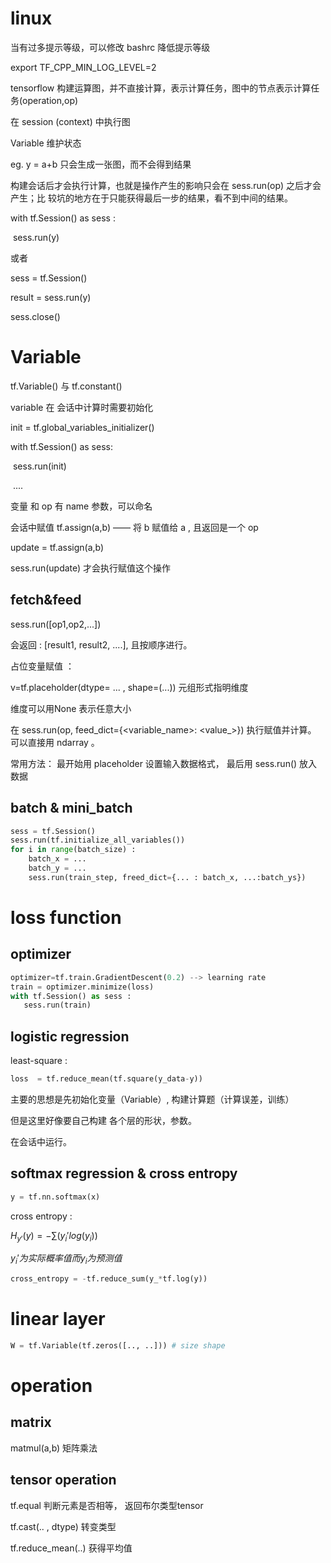 # linux

当有过多提示等级，可以修改 bashrc 降低提示等级

export TF_CPP_MIN_LOG_LEVEL=2



tensorflow 构建运算图，并不直接计算，表示计算任务，图中的节点表示计算任务(operation,op)

在 session (context) 中执行图

Variable 维护状态



eg.  y = a+b   只会生成一张图，而不会得到结果

构建会话后才会执行计算，也就是操作产生的影响只会在 sess.run(op) 之后才会产生；比
较坑的地方在于只能获得最后一步的结果，看不到中间的结果。

with tf.Session() as sess :

​	sess.run(y)

或者

sess = tf.Session()

result = sess.run(y)

sess.close()

# Variable

tf.Variable() 与 tf.constant()

variable 在 会话中计算时需要初始化 

init = tf.global_variables_initializer()

with tf.Session() as sess:

​	sess.run(init)

​	....

变量 和 op 有 name 参数，可以命名

会话中赋值  tf.assign(a,b) —— 将 b 赋值给 a , 且返回是一个 op

update = tf.assign(a,b) 

sess.run(update)   才会执行赋值这个操作

## fetch&feed

sess.run([op1,op2,...])

会返回 : [result1, result2, ....],  且按顺序进行。

占位变量赋值 ： 

v=tf.placeholder(dtype= ... , shape=(...))  元组形式指明维度

维度可以用None 表示任意大小

在 sess.run(op, feed_dict={<variable_name>:  <value_>}) 执行赋值并计算。 可以直接用 ndarray 。

常用方法： 最开始用 placeholder 设置输入数据格式， 最后用 sess.run() 放入数据

## batch & mini_batch

```python
sess = tf.Session()
sess.run(tf.initialize_all_variables())
for i in range(batch_size) :
    batch_x = ...
    batch_y = ...
    sess.run(train_step, freed_dict={... : batch_x, ...:batch_ys})
```

# loss function

## optimizer 
```python
optimizer=tf.train.GradientDescent(0.2) --> learning rate
train = optimizer.minimize(loss)
with tf.Session() as sess :
​	sess.run(train)
```

## logistic regression

least-square :

``` python
loss  = tf.reduce_mean(tf.square(y_data-y))
```

主要的思想是先初始化变量（Variable）, 构建计算题（计算误差，训练）

但是这里好像要自己构建 各个层的形状，参数。

在会话中运行。

## softmax regression & cross entropy

```python
y = tf.nn.softmax(x) 
```
cross entropy :

$H_{y'}(y) = -\sum(y_{i}'log(y_i))$

$y_{i}' 为实际概率值而y_{i}为预测值$
```python
cross_entropy = -tf.reduce_sum(y_*tf.log(y))
```


# linear layer 

```python
W = tf.Variable(tf.zeros([.., ..])) # size shape
```

# operation

## matrix

matmul(a,b) 矩阵乘法

## tensor operation

tf.equal 判断元素是否相等， 返回布尔类型tensor

tf.cast(.. , dtype) 转变类型

tf.reduce_mean(..) 获得平均值

